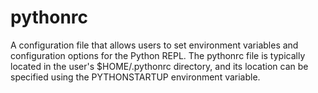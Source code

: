 # pythonrc
A configuration file that allows users to set environment variables and configuration options for the Python REPL. The pythonrc file is typically located in the user's $HOME/.pythonrc directory, and its location can be specified using the PYTHONSTARTUP environment variable.
